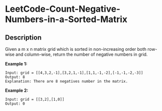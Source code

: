 # LeetCode-Count-Negative-Numbers-in-a-Sorted-Matrix

## Description

Given a m x n matrix grid which is sorted in non-increasing order both row-wise and column-wise, return the number of negative numbers in grid.

 

**Example 1:**
```
Input: grid = [[4,3,2,-1],[3,2,1,-1],[1,1,-1,-2],[-1,-1,-2,-3]]
Output: 8
Explanation: There are 8 negatives number in the matrix.
```
**Example 2:**
```
Input: grid = [[3,2],[1,0]]
Output: 0
```
